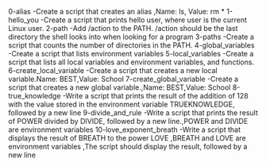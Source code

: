 0-alias -Create a script that creates an alias ,Name: ls, Value: rm *
1-hello_you -Create a script that prints hello user, where user is the current Linux user.
2-path -Add /action to the PATH. /action should be the last directory the shell looks into when looking for a program
3-paths -Create a script that counts the number of directories in the PATH.
4-global_variables -Create a script that lists environment variables
5-local_variables -Create a script that lists all local variables and environment variables, and functions.
6-create_local_variable -Create a script that creates a new local variable.Name: BEST,Value: School
7-create_global_variable -Create a script that creates a new global variable.,Name: BEST,Value: School
8-true_knowledge -Write a script that prints the result of the addition of 128 with the value stored in the environment variable TRUEKNOWLEDGE, followed by a new line
9-divide_and_rule -Write a script that prints the result of POWER divided by DIVIDE, followed by a new line.,POWER and DIVIDE are environment variables
10-love_exponent_breath -Write a script that displays the result of BREATH to the power LOVE ,BREATH and LOVE are environment variables ,The script should display the result, followed by a new line
